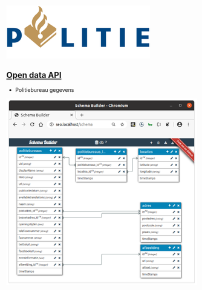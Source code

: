 ![politie_logo](./docs/politie_logo.svg?raw=true "politie_logo")

## [Open data API](https://www.politie.nl/algemeen/open-data.html)

* Politiebureau gegevens

![politiebureaus](./docs/politiebureaus.png?raw=true "politiebureaus")